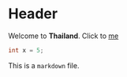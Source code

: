 # Header 

Welcome to **Thailand**.
Click to [me](https://a.com)

```csharp
int x = 5;
```

This is a `markdown` file.